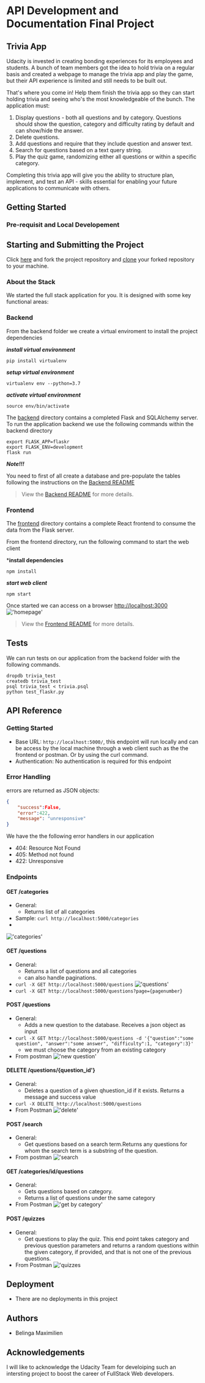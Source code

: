 # API Development and Documentation Final Project

## Trivia App

Udacity is invested in creating bonding experiences for its employees and students. A bunch of team members got the idea to hold trivia on a regular basis and created a webpage to manage the trivia app and play the game, but their API experience is limited and still needs to be built out.

That's where you come in! Help them finish the trivia app so they can start holding trivia and seeing who's the most knowledgeable of the bunch. The application must:

1. Display questions - both all questions and by category. Questions should show the question, category and difficulty rating by default and can show/hide the answer.
2. Delete questions.
3. Add questions and require that they include question and answer text.
4. Search for questions based on a text query string.
5. Play the quiz game, randomizing either all questions or within a specific category.

Completing this trivia app will give you the ability to structure plan, implement, and test an API - skills essential for enabling your future applications to communicate with others.

## Getting Started
### Pre-requisit and Local Developement

## Starting and Submitting the Project

Click [here](https://github.com/Belinga-Belinga-Maximilien/cd0037-API-Development-and-Documentation-project) and fork the project repository and [clone](https://help.github.com/en/articles/cloning-a-repository) your forked repository to your machine. 

### About the Stack

We started the full stack application for you. It is designed with some key functional areas:

### Backend

From the backend folder we create a virtual enviroment to install the project dependencies

***install virtual environment***
```
pip install virtualenv
```

***setup virtual environment***
```
virtualenv env --python=3.7
```

***activate virtual environment***
```
source env/bin/activate
```

The [backend](./backend/README.md) directory contains a  completed Flask and SQLAlchemy server. To run the application backend we use the following commands within the backend directory

```
export FLASK_APP=flaskr
export FLASK_ENV=development
flask run
```

***Note!!!***

You need to first of all create a database and pre-populate the tables following the instructions on the [Backend README](./backend/README.md) 
> View the [Backend README](./backend/README.md) for more details.

### Frontend

The [frontend](./frontend/README.md) directory contains a complete React frontend to consume the data from the Flask server. 

From the frontend directory, run the following command to start the web client

***install dependencies**
```
npm install
```

***start web client***
```
npm start
```

Once started we can access on a browser [http://localhost:3000](http://localhost:3000)
!['homepage'](screenshots/homepage.JPG)

> View the [Frontend README](./frontend/README.md) for more details.

## Tests
We can run tests on our application from the backend folder with the following commands.

```
dropdb trivia_test
createdb trivia_test
psql trivia_test < trivia.psql
python test_flaskr.py
```

## API Reference
### Getting Started
- Base URL: `http://localhost:5000/`, this endpoint will run locally and can be access by the local machine through a web client such as the the frontend or postman. Or by using the curl command.
- Authentication: No authentication is required for this endpoint

### Error Handling
errors are returned as JSON objects:
```json
{
    "success":False,
    "error":422,
    "message": "unresponsive"
}
```
We have the the following error handlers in our application
- 404: Resource Not Found
- 405: Method not found
- 422: Unresponsive

### Endpoints
#### GET /categories
- General:
    - Returns list of all categories
- Sample: `curl http://localhost:5000/categories`
-
!['categories'](screenshots/categories.JPG)

#### GET /questions
- General: 
    - Returns a list of questions and all categories
    - can also handle paginations.
- `curl -X GET http://localhost:5000/questions`
!['questions'](screenshots/questions.JPG)
- `curl -X GET http://localhost:5000/questions?page={pagenumber}`

#### POST /questions
- General:
    - Adds a new question to the database. Receives a json object as input 
- `curl -X GET http://localhost:5000/questions -d '{"question":"some question", "answer":"some answer", "difficulty":1, "category":3}'`
    - we must choose the category from an existing category
- From postman
!['new question'](screenshots/new_question.JPG)

#### DELETE /questions/{question_id'}
- General: 
    - Deletes a question of a given qhuestion_id if it exists. Returns a message and success value
- `curl -X DELETE http://localhost:5000/questions`
- From Postman
!['delete'](screenshots/delete.JPG)

#### POST /search
- General:
    - Get questions based on a search term.Returns any questions for whom the search term is a substring of the question.
- From postman
!['search](screenshots/search.JPG)

#### GET /categories/id/questions
- General: 
    - Gets questions based on category.
    - Returns a list of questions under the same category
- From Postman
!['get by category'](screenshots/question_by_category.JPG)

#### POST /quizzes
- General:
    - Get questions to play the quiz. This end point takes category and previous question parameters and returns a random questions within the given category, if provided, and that is not one of the previous questions.
- From Postman
!['quizzes](screenshots/quizzes.JPG)

## Deployment
- There are no deployments in this project
## Authors
- Belinga Maximilien
## Acknowledgements
I will like to acknowledge the Udacity Team for develoiping such an intersting project to boost the career of FullStack Web developers.
